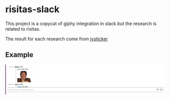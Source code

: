 # risitas-slack

This project is a copycat of giphy integration in slack *but* the research is related to risitas.

The result for each research come from [jvsticker](https://jvsticker.com)

## Example 
![Example](/preview.png)
